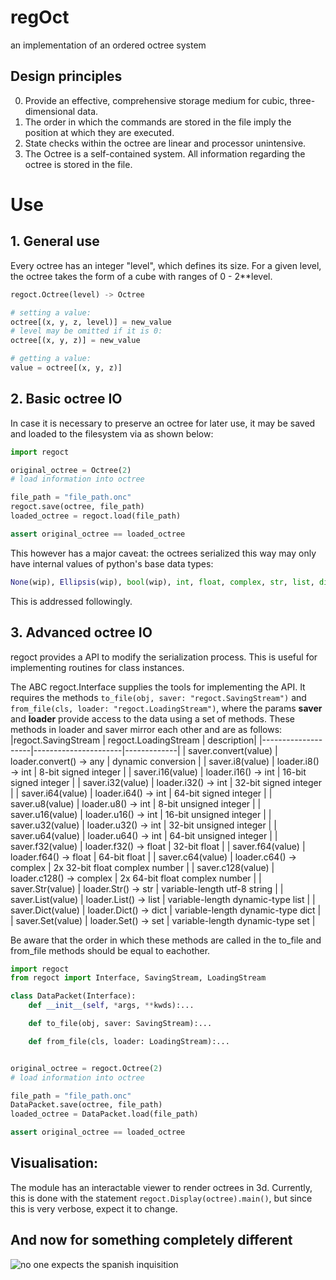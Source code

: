 # regOct
an implementation of an ordered octree system

## Design principles
0. Provide an effective, comprehensive storage medium for cubic, three-dimensional data.
1. The order in which the commands are stored in the file imply the position at which they are executed.
2. State checks within the octree are linear and processor unintensive.
3. The Octree is a self-contained system. All information regarding the octree is stored in the file.



# Use
## 1. General use
Every octree has an integer "level", which defines its size. For a given level, the octree takes the form of a cube with ranges of 0 - 2**level.
```python 
regoct.Octree(level) -> Octree

# setting a value:
octree[(x, y, z, level)] = new_value
# level may be omitted if it is 0:
octree[(x, y, z)] = new_value

# getting a value:
value = octree[(x, y, z)]
```

## 2. Basic octree IO
In case it is necessary to preserve an octree for later use, it may be saved and loaded to the filesystem via as shown below:
```python
import regoct

original_octree = Octree(2)
# load information into octree

file_path = "file_path.onc"
regoct.save(octree, file_path)
loaded_octree = regoct.load(file_path)

assert original_octree == loaded_octree
```
This however has a major caveat: the octrees serialized this way may only have internal values of python's base data types:
```python
None(wip), Ellipsis(wip), bool(wip), int, float, complex, str, list, dict, set 
```
This is addressed followingly.
## 3. Advanced octree IO

regoct provides a API to modify the serialization process. This is useful for implementing routines for class instances.

The ABC regoct.Interface supplies the tools for implementing the API. It requires the methods `to_file(obj, saver: "regoct.SavingStream")` and `from_file(cls, loader: "regoct.LoadingStream")`, where the params **saver** and **loader** provide access to the data using a set of methods. These methods in loader and saver mirror each other and are as follows:
|regoct.SavingStream | regoct.LoadingStream | description|
|--------------------|----------------------|-------------|
| saver.convert(value) | loader.convert() -> any | dynamic conversion |
| saver.i8(value) | loader.i8() -> int | 8-bit signed integer |
| saver.i16(value) | loader.i16() -> int | 16-bit signed integer |
| saver.i32(value) | loader.i32() -> int | 32-bit signed integer |
| saver.i64(value) | loader.i64() -> int | 64-bit signed integer |
| saver.u8(value) | loader.u8() -> int | 8-bit unsigned integer | 
| saver.u16(value) | loader.u16() -> int | 16-bit unsigned integer |
| saver.u32(value) | loader.u32() -> int | 32-bit unsigned integer |
| saver.u64(value) | loader.u64() -> int | 64-bit unsigned integer |
| saver.f32(value) | loader.f32() -> float | 32-bit float |
| saver.f64(value) | loader.f64() -> float | 64-bit float |
| saver.c64(value) | loader.c64() -> complex | 2x 32-bit float complex number |
| saver.c128(value) | loader.c128() -> complex | 2x 64-bit float complex number |
| saver.Str(value) | loader.Str() -> str | variable-length utf-8 string |
| saver.List(value) | loader.List() -> list | variable-length dynamic-type list |
| saver.Dict(value) | loader.Dict() -> dict | variable-length dynamic-type dict | 
| saver.Set(value) | loader.Set() -> set | variable-length dynamic-type set |

Be aware that the order in which these methods are called in the to_file and from_file methods should be equal to eachother.

```python 
import regoct
from regoct import Interface, SavingStream, LoadingStream

class DataPacket(Interface):
    def __init__(self, *args, **kwds):...

    def to_file(obj, saver: SavingStream):...

    def from_file(cls, loader: LoadingStream):...


original_octree = regoct.Octree(2)
# load information into octree

file_path = "file_path.onc"
DataPacket.save(octree, file_path)
loaded_octree = DataPacket.load(file_path)

assert original_octree == loaded_octree
``` 

## Visualisation:
The module has an interactable viewer to render octrees in 3d. 
Currently, this is done with the statement `regoct.Display(octree).main()`, but since this is very verbose, expect it to change.


## And now for something completely different
![**no one expects the spanish inquisition**](https://static.wikia.nocookie.net/montypython/images/f/ff/Spanish_Inquisition.jpg/revision/latest?cb=20180629171423)
